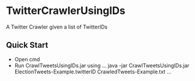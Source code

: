 # TwitterCrawlerUsingIDs
A Twitter Crawler given a list of TwitterIDs

## Quick Start
* Open cmd
* Run CrawlTweetsUsingIDs.jar using
...
java -jar CrawlTweetsUsingIDs.jar ElectionTweets-Example.twitterID CrawledTweets-Example.txt
...

